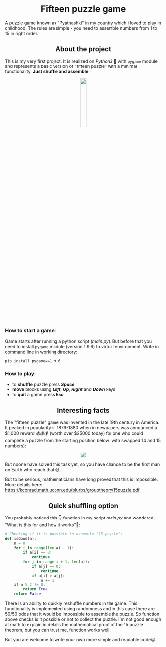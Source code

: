 <h1 align="center">Fifteen puzzle game</h1>

A puzzle game known as "Pyatnashki" in my country which i loved to play in childhood. The rules are simple - you need to assemble numbers from 1 to 15 in right order.

<h2 align="center">About the project</h2>

This is my very first project. It is realized on *Python3* :snake: with `pygame` module and represents a basic version of "fifteen puzzle" with a minimal functionality.
**Just shuffle and assemble**:

<p align="center">
  <img src="https://sun9-4.userapi.com/ZjWTdlhruhGGjrTkwRPlDnHTUep2ydILj-b2tQ/2zJrdBx5mRs.jpg" width="20%"></p>

### How to start a game:

Game starts after running a python script (*main.py*). But before that you need to install `pygame` module (version 1.9.6) to virtual environment. Write in command line
in working directory:

`pip install pygame==1.9.6`

### How to play:
- to **shuffle** puzzle press ***Space***
- **move** blocks using ***Left***, ***Up***, ***Right*** and ***Down*** keys
- to **quit** a game press ***Esc***

<h2 align="center">Interesting facts</h2>

The "fifteen puzzle" game was invented in the late 19th century in America. It peaked in popularity in 1879-1880 when in newpapers was announced
a $1,000 reward 💰💰💰 (worth over $25000 today) for one who could complete a puzzle from the starting position below (with swapped 14 and 15 numbers):

<p align="center">
  <img src="https://upload.wikimedia.org/wikipedia/commons/thumb/3/39/15-puzzle-loyd.svg/220px-15-puzzle-loyd.svg.png"></p>

But noone have solved this task yet, so you have chance to be the first man on Earth who reach that :sweat_smile:.

But to be serious, mathematicians have long proved that this is impossible. More details here:
<https://kconrad.math.uconn.edu/blurbs/grouptheory/15puzzle.pdf>

<h2 align="center">Quick shuffling option</h2>

You probably noticed this :point_down: function in my script *main.py* and wondered: "What is this for and how it works"🤔:
```python
# Checking if it is possible to assemble "15 puzzle":
def isGood(a):
    n = 0
    for i in range(len(a) - 1):
        if a[i] == 0:
            continue
        for j in range(i + 1, len(a)):
            if a[j] == 0:
                continue
            if a[i] > a[j]:
                n += 1
    if n % 2 != 0:
        return True
    return False
```

There is an ability to quickly reshuffle numbers in the game. This functionality is implemented using randomness and in this case there are 50/50 odds
that it would be impossible to assemble the puzzle. So function above checks is it possible or not to collect the puzzle.
I'm not good enough at math to explain in details the mathematical proof of the 15 puzzle theorem, but you can trust me, function works well.

But you are welcome to write your own more simple and readable code:wink:.
